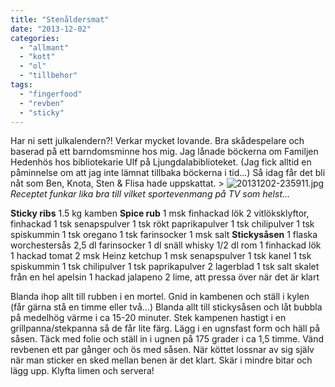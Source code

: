 ```yaml
---
title: "Stenåldersmat"
date: "2013-12-02"
categories: 
  - "allmant"
  - "kott"
  - "ol"
  - "tillbehor"
tags: 
  - "fingerfood"
  - "revben"
  - "sticky"
---
```


Har ni sett julkalendern?! Verkar mycket lovande. Bra skådespelare och baserad på ett barndomsminne hos mig. Jag lånade böckerna om Familjen Hedenhös hos bibliotekarie Ulf på Ljungdalabiblioteket. (Jag fick alltid en påminnelse om att jag inte lämnat tillbaka böckerna i tid...) Så idag får det bli nåt som Ben, Knota, Sten & Flisa hade uppskattat. >
![20131202-235911.jpg](/static/img/20131202-235911.jpg)
_Receptet funkar lika bra till vilket sportevenmang på TV som helst..._

**Sticky ribs** 1.5 kg kamben **Spice rub** 1 msk finhackad lök 2 vitlöksklyftor, finhackad 1 tsk senapspulver 1 tsk rökt paprikapulver 1 tsk chilipulver 1 tsk spiskummin 1 tsk oregano 1 tsk farinsocker 1 msk salt **Stickysåsen** 1 flaska worchestersås 2,5 dl farinsocker 1 dl snäll whisky 1/2 dl rom 1 finhackad lök 1 hackad tomat 2 msk Heinz ketchup 1 msk senapspulver 1 tsk kanel 1 tsk spiskummin 1 tsk chilipulver 1 tsk paprikapulver 2 lagerblad 1 tsk salt skalet från en hel apelsin 1 hackad jalapeno 2 lime, att pressa över när det är klart

Blanda ihop allt till rubben i en mortel. Gnid in kambenen och ställ i kylen (får gärna stå en timme eller två...) Blanda allt till stickysåsen och låt bubbla på medelhög värme i ca 15-20 minuter. Stek kampenen hastigt i en grillpanna/stekpanna så de får lite färg. Lägg i en ugnsfast form och häll på såsen. Täck med folie och ställ in i ugnen på 175 grader i ca 1,5 timme. Vänd revbenen ett par gånger och ös med såsen. När köttet lossnar av sig själv när man sticker en sked mellan benen är det klart. Skär i mindre bitar och lägg upp. Klyfta limen och servera!
